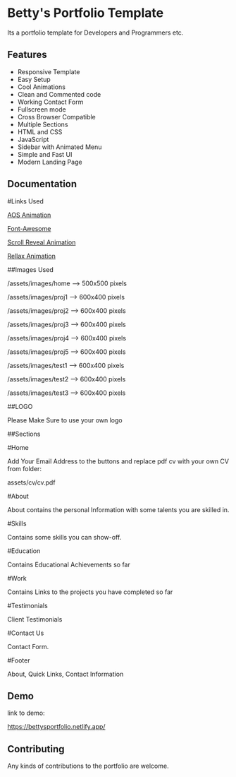 
# Betty's Portfolio Template

Its a portfolio template for Developers and Programmers etc.


## Features

- Responsive Template
- Easy Setup
- Cool Animations
- Clean and Commented code
- Working Contact Form
- Fullscreen mode
- Cross Browser Compatible
- Multiple Sections
- HTML and CSS
- JavaScript
- Sidebar with Animated Menu
- Simple and Fast UI
- Modern Landing Page


## Documentation
#Links Used

[AOS Animation](https://unpkg.com/aos@2.3.1/dist/aos.js)

[Font-Awesome](https://cdnjs.cloudflare.com/ajax/libs/font-awesome/6.1.0/css/all.min.css")

[Scroll Reveal Animation](https://unpkg.com/scrollreveal)

[Rellax Animation](https://cdn.jsdelivr.net/gh/dixonandmoe/rellax@master/rellax.min.js)


##Images Used

/assets/images/home --> 500x500 pixels

/assets/images/proj1 --> 600x400 pixels

/assets/images/proj2 --> 600x400 pixels

/assets/images/proj3 --> 600x400 pixels

/assets/images/proj4 --> 600x400 pixels

/assets/images/proj5 --> 600x400 pixels

/assets/images/test1 --> 600x400 pixels

/assets/images/test2 --> 600x400 pixels

/assets/images/test3 --> 600x400 pixels

##LOGO

Please Make Sure to use your own logo

##Sections

#Home

Add Your Email Address to the buttons and replace pdf cv with your own CV from folder:

assets/cv/cv.pdf

#About

About contains the personal Information with some talents you are skilled in.

#Skills

Contains some skills you can show-off.

#Education

Contains Educational Achievements so far

#Work

Contains Links to the projects you have completed so far

#Testimonials

Client Testimonials

#Contact Us

Contact Form.

#Footer

About, Quick Links, Contact Information


## Demo

link to demo:

https://bettysportfolio.netlify.app/



## Contributing

Any kinds of contributions to the portfolio are welcome.

